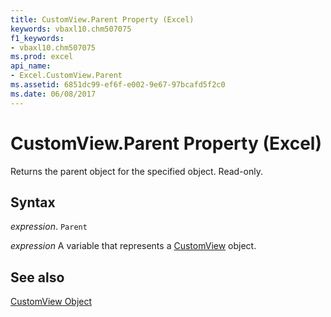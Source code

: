 ```yaml
---
title: CustomView.Parent Property (Excel)
keywords: vbaxl10.chm507075
f1_keywords:
- vbaxl10.chm507075
ms.prod: excel
api_name:
- Excel.CustomView.Parent
ms.assetid: 6851dc99-ef6f-e002-9e67-97bcafd5f2c0
ms.date: 06/08/2017
---
```



# CustomView.Parent Property (Excel)

Returns the parent object for the specified object. Read-only.


## Syntax

 _expression_. `Parent`

 _expression_ A variable that represents a [CustomView](./Excel.CustomView.md) object.


## See also


[CustomView Object](Excel.CustomView.md)

